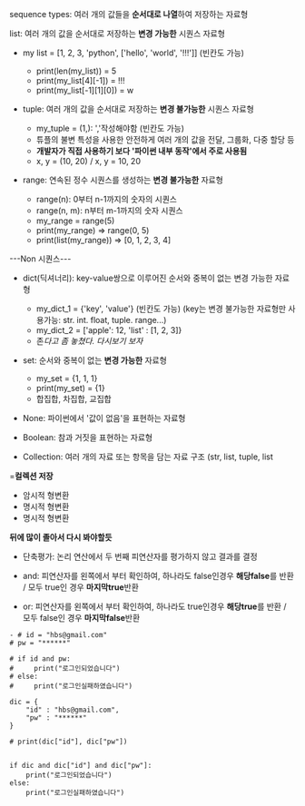 sequence types: 여러 개의 값들을 **순서대로 나열**하여 저장하는 자료형
 
list: 여러 개의 값을 순서대로 저장하는 **변경 가능한** 시퀀스 자료형

- my list = [1, 2, 3, 'python', ['hello', 'world', '!!!']] (빈칸도 가능)
  - print(len(my_list)) = 5
  - print(my_list[4][-1]) = !!!
  - print(my_list[-1][1][0]) = w

- tuple: 여러 개의 값을 순서대로 저장하는 **변경 불가능한** 시퀀스 자료형
  - my_tuple = (1,): ','작성해야함 (빈칸도 가능)
  - 튜플의 불변 특성을 사용한 안전하게 여러 개의 값을 전달, 그룹화, 다중 할당 등
  - **개발자가 직접 사용하기 보다 '파이썬 내부 동작'에서 주로 사용됨**
  - x, y = (10, 20) / x, y = 10, 20
 
- range: 연속된 정수 시퀀스를 생성하는 **변경 불가능한** 자료형
  - range(n): 0부터 n-1까지의 숫자의 시퀀스
  - range(n, m): n부터 m-1까지의 숫자 시퀀스
  - my_range = range(5)
  - print(my_range) => range(0, 5)
  - print(list(my_range)) => [0, 1, 2, 3, 4]
 
 ---Non 시퀀스---

- dict(딕셔너리): key-value쌍으로 이루어진 순서와 중복이 없는 변경 가능한 자료형
  - my_dict_1 = {'key', 'value'} (빈칸도 가능) (key는 변경 불가능한 자료형만 사용가능: str. int. float, tuple. range...)
  - my_dict_2 = ['apple': 12, 'list' : [1, 2, 3]}
  - 존*다고 좀 놓쳤다. 다시보기 보자*

- set: 순서와 중복이 없는 **변경 가능한** 자료형
  - my_set = {1, 1, 1}
  - print(my_set) = {1}
  - 합집합, 차집합, 교집합

- None: 파이썬에서 '값이 없음'을 표현하는 자료형
- Boolean: 참과 거짓을 표현하는 자료형
- Collection: 여러 개의 자료 또는 항목을 담는 자료 구조 (str, list, tuple, list

 =**컬렉션 저장**
 - 암시적 형변환
 - 명시적 형변환   
 - 명시적 형변환

 **뒤에 많이 졸아서 다시 봐야할듯**

 - 단축평가: 논리 연산에서 두 번째 피연산자를 평가하지 않고 결과를 결정

 - and: 피연산자를 왼쪽에서 부터 확인하여, 하나라도 false인경우 **해당false**를 반환 / 모두 true인 경우  **마지막true**반환

 - or: 피연산자를 왼쪽에서 부터 확인하여, 하나라도 true인경우 **해당true**를 반환 / 모두 false인 경우  **마지막false**반환

```
- # id = "hbs@gmail.com"
# pw = "******"

# if id and pw:
#     print("로그인되었습니다")
# else:
#     print("로그인실패하였습니다")

dic = {
    "id" : "hbs@gmail.com",
    "pw" : "******"
}

# print(dic["id"], dic["pw"])


if dic and dic["id"] and dic["pw"]:
    print("로그인되었습니다")
else:
    print("로그인실패하였습니다")
```
